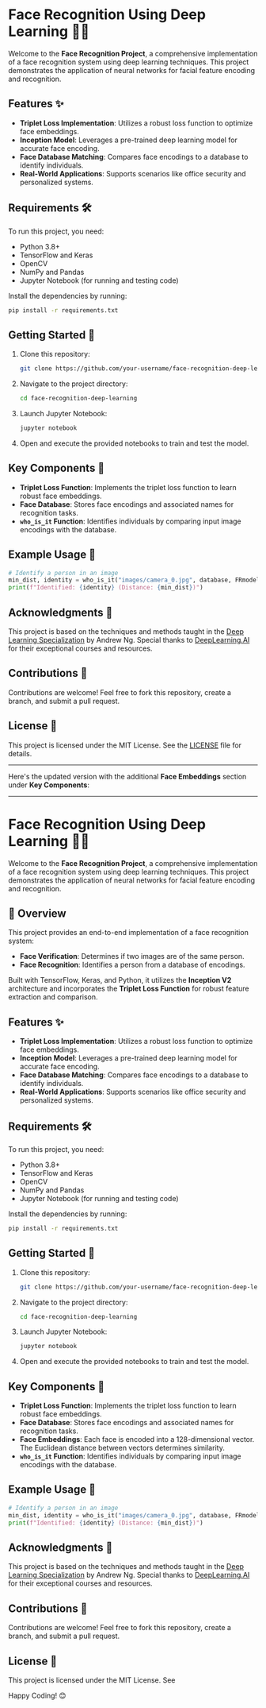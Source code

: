 # Face Recognition Using Deep Learning 📸🤖

Welcome to the **Face Recognition Project**, a comprehensive implementation of a face recognition system using deep learning techniques. This project demonstrates the application of neural networks for facial feature encoding and recognition.

## Features ✨
- **Triplet Loss Implementation**: Utilizes a robust loss function to optimize face embeddings.
- **Inception Model**: Leverages a pre-trained deep learning model for accurate face encoding.
- **Face Database Matching**: Compares face encodings to a database to identify individuals.
- **Real-World Applications**: Supports scenarios like office security and personalized systems.

## Requirements 🛠️
To run this project, you need:
- Python 3.8+
- TensorFlow and Keras
- OpenCV
- NumPy and Pandas
- Jupyter Notebook (for running and testing code)

Install the dependencies by running:
```bash
pip install -r requirements.txt
```

## Getting Started 🚀
1. Clone this repository:
   ```bash
   git clone https://github.com/your-username/face-recognition-deep-learning.git
   ```
2. Navigate to the project directory:
   ```bash
   cd face-recognition-deep-learning
   ```
3. Launch Jupyter Notebook:
   ```bash
   jupyter notebook
   ```
4. Open and execute the provided notebooks to train and test the model.

## Key Components 🧠
- **Triplet Loss Function**:
  Implements the triplet loss function to learn robust face embeddings.
- **Face Database**:
  Stores face encodings and associated names for recognition tasks.
- **`who_is_it` Function**:
  Identifies individuals by comparing input image encodings with the database.

## Example Usage 📖
```python
# Identify a person in an image
min_dist, identity = who_is_it("images/camera_0.jpg", database, FRmodel)
print(f"Identified: {identity} (Distance: {min_dist})")
```

## Acknowledgments 🙌
This project is based on the techniques and methods taught in the [Deep Learning Specialization](https://www.deeplearning.ai/courses/deep-learning-specialization/) by Andrew Ng. Special thanks to [DeepLearning.AI](https://www.deeplearning.ai/) for their exceptional courses and resources.

## Contributions 🤝
Contributions are welcome! Feel free to fork this repository, create a branch, and submit a pull request.

## License 📜
This project is licensed under the MIT License. See the [LICENSE](LICENSE) file for details.

---






Here's the updated version with the additional **Face Embeddings** section under **Key Components**:  

---

# Face Recognition Using Deep Learning 📸🤖

Welcome to the **Face Recognition Project**, a comprehensive implementation of a face recognition system using deep learning techniques. This project demonstrates the application of neural networks for facial feature encoding and recognition.

## 🚀 Overview
This project provides an end-to-end implementation of a face recognition system:
- **Face Verification**: Determines if two images are of the same person.
- **Face Recognition**: Identifies a person from a database of encodings.

Built with TensorFlow, Keras, and Python, it utilizes the **Inception V2** architecture and incorporates the **Triplet Loss Function** for robust feature extraction and comparison.

## Features ✨
- **Triplet Loss Implementation**: Utilizes a robust loss function to optimize face embeddings.
- **Inception Model**: Leverages a pre-trained deep learning model for accurate face encoding.
- **Face Database Matching**: Compares face encodings to a database to identify individuals.
- **Real-World Applications**: Supports scenarios like office security and personalized systems.

## Requirements 🛠️
To run this project, you need:
- Python 3.8+
- TensorFlow and Keras
- OpenCV
- NumPy and Pandas
- Jupyter Notebook (for running and testing code)

Install the dependencies by running:
```bash
pip install -r requirements.txt
```

## Getting Started 🚀
1. Clone this repository:
   ```bash
   git clone https://github.com/your-username/face-recognition-deep-learning.git
   ```
2. Navigate to the project directory:
   ```bash
   cd face-recognition-deep-learning
   ```
3. Launch Jupyter Notebook:
   ```bash
   jupyter notebook
   ```
4. Open and execute the provided notebooks to train and test the model.

## Key Components 🧠
- **Triplet Loss Function**:
  Implements the triplet loss function to learn robust face embeddings.
- **Face Database**:
  Stores face encodings and associated names for recognition tasks.
- **Face Embeddings**:
  Each face is encoded into a 128-dimensional vector. The Euclidean distance between vectors determines similarity.
- **`who_is_it` Function**:
  Identifies individuals by comparing input image encodings with the database.

## Example Usage 📖
```python
# Identify a person in an image
min_dist, identity = who_is_it("images/camera_0.jpg", database, FRmodel)
print(f"Identified: {identity} (Distance: {min_dist})")
```

## Acknowledgments 🙌
This project is based on the techniques and methods taught in the [Deep Learning Specialization](https://www.deeplearning.ai/courses/deep-learning-specialization/) by Andrew Ng. Special thanks to [DeepLearning.AI](https://www.deeplearning.ai/) for their exceptional courses and resources.

## Contributions 🤝
Contributions are welcome! Feel free to fork this repository, create a branch, and submit a pull request.

## License 📜
This project is licensed under the MIT License. See

Happy Coding! 😊


